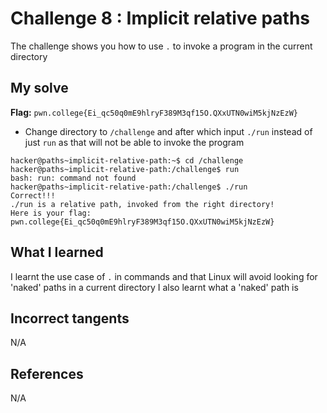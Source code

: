 # Challenge 8 : Implicit relative paths
The challenge shows you how to use `.` to invoke a program in the current directory

## My solve
**Flag:** `pwn.college{Ei_qc50q0mE9hlryF389M3qf15O.QXxUTN0wiM5kjNzEzW}`

- Change directory to `/challenge` and after which input `./run` instead of just `run` as that will not be able to invoke the program
```
hacker@paths~implicit-relative-path:~$ cd /challenge
hacker@paths~implicit-relative-path:/challenge$ run
bash: run: command not found
hacker@paths~implicit-relative-path:/challenge$ ./run
Correct!!!
./run is a relative path, invoked from the right directory!
Here is your flag:
pwn.college{Ei_qc50q0mE9hlryF389M3qf15O.QXxUTN0wiM5kjNzEzW}
```

## What I learned 
I learnt the use case of `.` in commands and that Linux will avoid looking for 'naked' paths in a current directory
I also learnt what a 'naked' path is

## Incorrect tangents 
N/A

## References 
N/A
